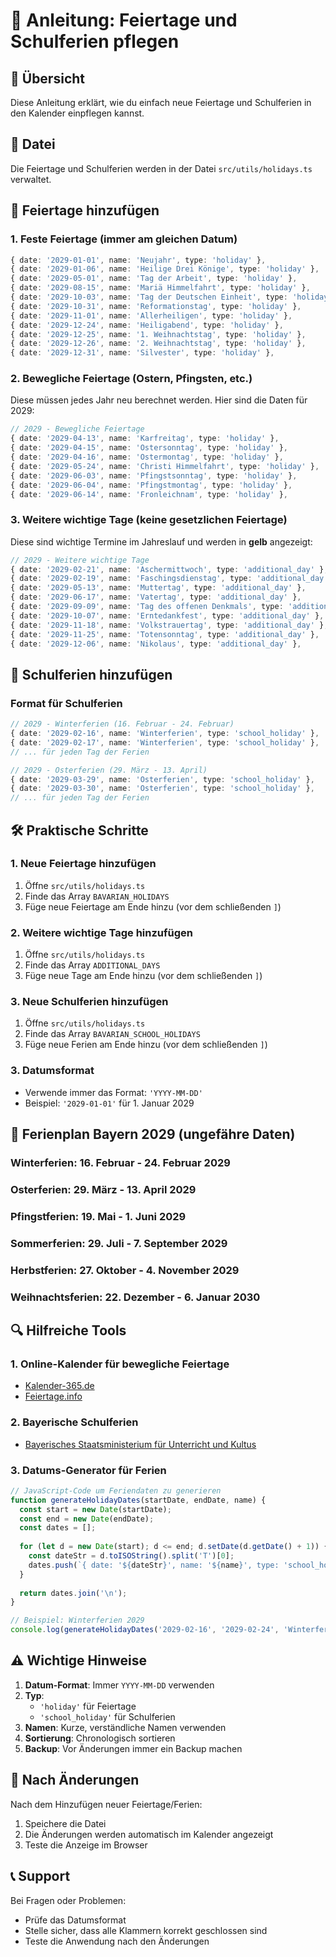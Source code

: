 # 📅 Anleitung: Feiertage und Schulferien pflegen

## 🎯 Übersicht
Diese Anleitung erklärt, wie du einfach neue Feiertage und Schulferien in den Kalender einpflegen kannst.

## 📁 Datei
Die Feiertage und Schulferien werden in der Datei `src/utils/holidays.ts` verwaltet.

## 🔧 Feiertage hinzufügen

### 1. Feste Feiertage (immer am gleichen Datum)
```typescript
{ date: '2029-01-01', name: 'Neujahr', type: 'holiday' },
{ date: '2029-01-06', name: 'Heilige Drei Könige', type: 'holiday' },
{ date: '2029-05-01', name: 'Tag der Arbeit', type: 'holiday' },
{ date: '2029-08-15', name: 'Mariä Himmelfahrt', type: 'holiday' },
{ date: '2029-10-03', name: 'Tag der Deutschen Einheit', type: 'holiday' },
{ date: '2029-10-31', name: 'Reformationstag', type: 'holiday' },
{ date: '2029-11-01', name: 'Allerheiligen', type: 'holiday' },
{ date: '2029-12-24', name: 'Heiligabend', type: 'holiday' },
{ date: '2029-12-25', name: '1. Weihnachtstag', type: 'holiday' },
{ date: '2029-12-26', name: '2. Weihnachtstag', type: 'holiday' },
{ date: '2029-12-31', name: 'Silvester', type: 'holiday' },
```

### 2. Bewegliche Feiertage (Ostern, Pfingsten, etc.)
Diese müssen jedes Jahr neu berechnet werden. Hier sind die Daten für 2029:

```typescript
// 2029 - Bewegliche Feiertage
{ date: '2029-04-13', name: 'Karfreitag', type: 'holiday' },
{ date: '2029-04-15', name: 'Ostersonntag', type: 'holiday' },
{ date: '2029-04-16', name: 'Ostermontag', type: 'holiday' },
{ date: '2029-05-24', name: 'Christi Himmelfahrt', type: 'holiday' },
{ date: '2029-06-03', name: 'Pfingstsonntag', type: 'holiday' },
{ date: '2029-06-04', name: 'Pfingstmontag', type: 'holiday' },
{ date: '2029-06-14', name: 'Fronleichnam', type: 'holiday' },
```

### 3. Weitere wichtige Tage (keine gesetzlichen Feiertage)
Diese sind wichtige Termine im Jahreslauf und werden in **gelb** angezeigt:

```typescript
// 2029 - Weitere wichtige Tage
{ date: '2029-02-21', name: 'Aschermittwoch', type: 'additional_day' },
{ date: '2029-02-19', name: 'Faschingsdienstag', type: 'additional_day' },
{ date: '2029-05-13', name: 'Muttertag', type: 'additional_day' },
{ date: '2029-06-17', name: 'Vatertag', type: 'additional_day' },
{ date: '2029-09-09', name: 'Tag des offenen Denkmals', type: 'additional_day' },
{ date: '2029-10-07', name: 'Erntedankfest', type: 'additional_day' },
{ date: '2029-11-18', name: 'Volkstrauertag', type: 'additional_day' },
{ date: '2029-11-25', name: 'Totensonntag', type: 'additional_day' },
{ date: '2029-12-06', name: 'Nikolaus', type: 'additional_day' },
```

## 🏫 Schulferien hinzufügen

### Format für Schulferien
```typescript
// 2029 - Winterferien (16. Februar - 24. Februar)
{ date: '2029-02-16', name: 'Winterferien', type: 'school_holiday' },
{ date: '2029-02-17', name: 'Winterferien', type: 'school_holiday' },
// ... für jeden Tag der Ferien

// 2029 - Osterferien (29. März - 13. April)
{ date: '2029-03-29', name: 'Osterferien', type: 'school_holiday' },
{ date: '2029-03-30', name: 'Osterferien', type: 'school_holiday' },
// ... für jeden Tag der Ferien
```

## 🛠️ Praktische Schritte

### 1. Neue Feiertage hinzufügen
1. Öffne `src/utils/holidays.ts`
2. Finde das Array `BAVARIAN_HOLIDAYS`
3. Füge neue Feiertage am Ende hinzu (vor dem schließenden `]`)

### 2. Weitere wichtige Tage hinzufügen
1. Öffne `src/utils/holidays.ts`
2. Finde das Array `ADDITIONAL_DAYS`
3. Füge neue Tage am Ende hinzu (vor dem schließenden `]`)

### 3. Neue Schulferien hinzufügen
1. Öffne `src/utils/holidays.ts`
2. Finde das Array `BAVARIAN_SCHOOL_HOLIDAYS`
3. Füge neue Ferien am Ende hinzu (vor dem schließenden `]`)

### 3. Datumsformat
- Verwende immer das Format: `'YYYY-MM-DD'`
- Beispiel: `'2029-01-01'` für 1. Januar 2029

## 📅 Ferienplan Bayern 2029 (ungefähre Daten)

### Winterferien: 16. Februar - 24. Februar 2029
### Osterferien: 29. März - 13. April 2029
### Pfingstferien: 19. Mai - 1. Juni 2029
### Sommerferien: 29. Juli - 7. September 2029
### Herbstferien: 27. Oktober - 4. November 2029
### Weihnachtsferien: 22. Dezember - 6. Januar 2030

## 🔍 Hilfreiche Tools

### 1. Online-Kalender für bewegliche Feiertage
- [Kalender-365.de](https://www.kalender-365.de/feiertage/2029.html)
- [Feiertage.info](https://www.feiertage.info/2029/)

### 2. Bayerische Schulferien
- [Bayerisches Staatsministerium für Unterricht und Kultus](https://www.km.bayern.de/ferien)

### 3. Datums-Generator für Ferien
```javascript
// JavaScript-Code um Feriendaten zu generieren
function generateHolidayDates(startDate, endDate, name) {
  const start = new Date(startDate);
  const end = new Date(endDate);
  const dates = [];
  
  for (let d = new Date(start); d <= end; d.setDate(d.getDate() + 1)) {
    const dateStr = d.toISOString().split('T')[0];
    dates.push(`{ date: '${dateStr}', name: '${name}', type: 'school_holiday' },`);
  }
  
  return dates.join('\n');
}

// Beispiel: Winterferien 2029
console.log(generateHolidayDates('2029-02-16', '2029-02-24', 'Winterferien'));
```

## ⚠️ Wichtige Hinweise

1. **Datum-Format**: Immer `YYYY-MM-DD` verwenden
2. **Typ**: 
   - `'holiday'` für Feiertage
   - `'school_holiday'` für Schulferien
3. **Namen**: Kurze, verständliche Namen verwenden
4. **Sortierung**: Chronologisch sortieren
5. **Backup**: Vor Änderungen immer ein Backup machen

## 🚀 Nach Änderungen

Nach dem Hinzufügen neuer Feiertage/Ferien:
1. Speichere die Datei
2. Die Änderungen werden automatisch im Kalender angezeigt
3. Teste die Anzeige im Browser

## 📞 Support

Bei Fragen oder Problemen:
- Prüfe das Datumsformat
- Stelle sicher, dass alle Klammern korrekt geschlossen sind
- Teste die Anwendung nach den Änderungen 